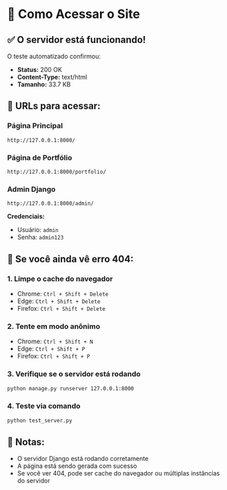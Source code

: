 # 🚀 Como Acessar o Site

## ✅ O servidor está funcionando!

O teste automatizado confirmou:

- **Status:** 200 OK
- **Content-Type:** text/html
- **Tamanho:** 33.7 KB

## 📍 URLs para acessar:

### Página Principal

```
http://127.0.0.1:8000/
```

### Página de Portfólio

```
http://127.0.0.1:8000/portfolio/
```

### Admin Django

```
http://127.0.0.1:8000/admin/
```

**Credenciais:**

- Usuário: `admin`
- Senha: `admin123`

## 🔧 Se você ainda vê erro 404:

### 1. Limpe o cache do navegador

- Chrome: `Ctrl + Shift + Delete`
- Edge: `Ctrl + Shift + Delete`
- Firefox: `Ctrl + Shift + Delete`

### 2. Tente em modo anônimo

- Chrome: `Ctrl + Shift + N`
- Edge: `Ctrl + Shift + P`
- Firefox: `Ctrl + Shift + P`

### 3. Verifique se o servidor está rodando

```bash
python manage.py runserver 127.0.0.1:8000
```

### 4. Teste via comando

```bash
python test_server.py
```

## 📝 Notas:

- O servidor Django está rodando corretamente
- A página está sendo gerada com sucesso
- Se você ver 404, pode ser cache do navegador ou múltiplas instâncias do servidor
